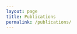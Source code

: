 ```yaml
---
layout: page
title: Publications
permalink: /publications/
---
```


<script src="https://bibbase.org/show?bib=https%3A%2F%2Fbibbase.org%2Fnetwork%2Ffiles%2FrACKx8BKx32bjqrYb&noBootstrap=1&jsonp=1"></script> 